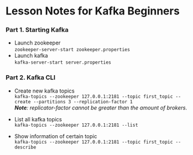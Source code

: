 # Lesson Notes for Kafka Beginners

### Part 1. Starting Kafka

* Launch zookeeper  
`zookeeper-server-start zookeeper.properties`
* Launch kafka  
`kafka-server-start server.properties`

### Part 2. Kafka CLI
  
* Create new kafka topics  
`kafka-topics --zookeeper 127.0.0.1:2181 --topic first_topic --create --partitions 3 --replication-factor 1`  
***Note**: replicator-factor cannot be greater than the amount of brokers.*

* List all kafka topics  
`kafka-topics --zookeeper 127.0.0.1:2181 --list`

* Show information of certain topic  
`kafka-topics --zookeeper 127.0.0.1:2181 --topic first_topic --describe`

